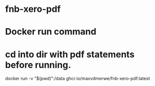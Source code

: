 # fnb-xero-pdf

# Docker run command

# cd into dir with pdf statements before running.
docker run -v "$(pwd)":/data ghcr.io/maxvdmerwe/fnb-xero-pdf:latest

